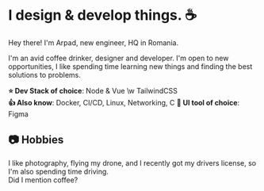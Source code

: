 # I design & develop things. ☕

Hey there! I'm Arpad, new engineer, HQ in Romania.

I'm an avid coffee drinker, designer and developer. I'm open to new opportunities, I like spending time learning new things and finding the best solutions to problems.

**⭐ Dev Stack of choice**: Node & Vue \w TailwindCSS  
**👍 Also know**: Docker, CI/CD, Linux, Networking, C
**🎨 UI tool of choice**: Figma  

## 📷 Hobbies

I like photography, flying my drone, and I recently got my drivers license, so I'm also spending time driving.  
Did I mention coffee?
